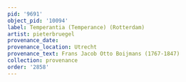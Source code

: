 ```yaml
---
pid: '9691'
object_pid: '10094'
label: Temperantia (Temperance) (Rotterdam)
artist: pieterbruegel
provenance_date:
provenance_location: Utrecht
provenance_text: Frans Jacob Otto Boijmans (1767-1847)
collection: provenance
order: '2858'
---
```


